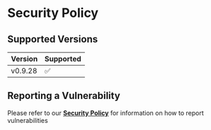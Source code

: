 # Security Policy

## Supported Versions

| Version     | Supported          |
| ----------- | ------------------ |
| v0.9.28  | :white_check_mark: |

## Reporting a Vulnerability

Please refer to our **[Security Policy](https://www.striae.org/security)** for information on how to report vulnerabilities

